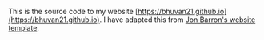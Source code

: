 This is the source code to my website [https://bhuvan21.github.io](https://bhuvan21.github.io). I have adapted this from [Jon Barron's website template](https://github.com/jonbarron/website).